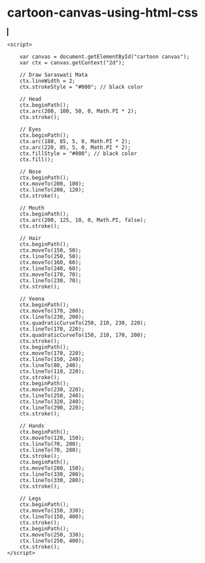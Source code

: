 # cartoon-canvas-using-html-css

<!DOCTYPE html>
<html lang="en">
<head>
    <meta charset="UTF-8">
    <meta name="viewport" content="width=device-width, initial-scale=1.0">
    <title>cartoon using html</title>
    <style>
        canvas {
            border: 1px solid black;
        }
    </style>
</head>
<body>
    <canvas id="cartoon canvas" width="400" height="400"></canvas>

    <script>
    
        var canvas = document.getElementById("cartoon canvas");
        var ctx = canvas.getContext("2d");

        // Draw Saraswati Mata
        ctx.lineWidth = 2;
        ctx.strokeStyle = "#000"; // black color

        // Head
        ctx.beginPath();
        ctx.arc(200, 100, 50, 0, Math.PI * 2);
        ctx.stroke();

        // Eyes
        ctx.beginPath();
        ctx.arc(180, 85, 5, 0, Math.PI * 2);
        ctx.arc(220, 85, 5, 0, Math.PI * 2);
        ctx.fillStyle = "#000"; // black color
        ctx.fill();

        // Nose
        ctx.beginPath();
        ctx.moveTo(200, 100);
        ctx.lineTo(200, 120);
        ctx.stroke();

        // Mouth
        ctx.beginPath();
        ctx.arc(200, 125, 10, 0, Math.PI, false);
        ctx.stroke();

        // Hair
        ctx.beginPath();
        ctx.moveTo(150, 50);
        ctx.lineTo(250, 50);
        ctx.moveTo(160, 60);
        ctx.lineTo(240, 60);
        ctx.moveTo(170, 70);
        ctx.lineTo(230, 70);
        ctx.stroke();

        // Veena
        ctx.beginPath();
        ctx.moveTo(170, 200);
        ctx.lineTo(230, 200);
        ctx.quadraticCurveTo(250, 210, 230, 220);
        ctx.lineTo(170, 220);
        ctx.quadraticCurveTo(150, 210, 170, 200);
        ctx.stroke();
        ctx.beginPath();
        ctx.moveTo(170, 220);
        ctx.lineTo(150, 240);
        ctx.lineTo(80, 240);
        ctx.lineTo(110, 220);
        ctx.stroke();
        ctx.beginPath();
        ctx.moveTo(230, 220);
        ctx.lineTo(250, 240);
        ctx.lineTo(320, 240);
        ctx.lineTo(290, 220);
        ctx.stroke();

        // Hands
        ctx.beginPath();
        ctx.moveTo(120, 150);
        ctx.lineTo(70, 200);
        ctx.lineTo(70, 280);
        ctx.stroke();
        ctx.beginPath();
        ctx.moveTo(280, 150);
        ctx.lineTo(330, 200);
        ctx.lineTo(330, 280);
        ctx.stroke();

        // Legs
        ctx.beginPath();
        ctx.moveTo(150, 330);
        ctx.lineTo(150, 400);
        ctx.stroke();
        ctx.beginPath();
        ctx.moveTo(250, 330);
        ctx.lineTo(250, 400);
        ctx.stroke();
    </script>
</body>
</html>
